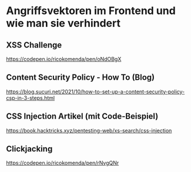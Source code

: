 # Angriffsvektoren im Frontend und wie man sie verhindert

## XSS Challenge

https://codepen.io/ricokomenda/pen/oNdOBgX

## Content Security Policy - How To (Blog)

https://blog.sucuri.net/2021/10/how-to-set-up-a-content-security-policy-csp-in-3-steps.html

## CSS Injection Artikel (mit Code-Beispiel)

https://book.hacktricks.xyz/pentesting-web/xs-search/css-injection

## Clickjacking

https://codepen.io/ricokomenda/pen/rNvgQNr
